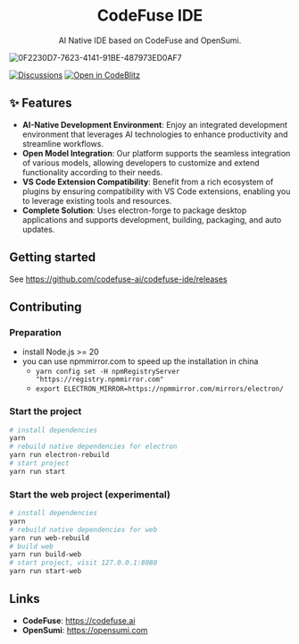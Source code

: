 <h1 align="center">CodeFuse IDE</h1>

<p align="center">AI Native IDE based on CodeFuse and OpenSumi.</p>

![0F2230D7-7623-4141-91BE-487973ED0AF7](https://github.com/user-attachments/assets/8b6c71c2-7242-4894-9c73-996365b4245a)


[![Discussions][discussions-image]][discussions-url] [![Open in CodeBlitz][codeblitz-image]][codeblitz-url]

[discussions-image]: https://img.shields.io/badge/discussions-on%20github-blue
[discussions-url]: https://github.com/codefuse-ai/codefuse-ide/discussions
[codeblitz-image]: https://img.shields.io/badge/Ant_Codespaces-Open_in_CodeBlitz-1677ff
[codeblitz-url]: https://codeblitz.cloud.alipay.com/github/codefuse-ai/codefuse-ide
[github-issues-url]: https://github.com/opensumi/core/issues
[help-wanted-image]: https://flat.badgen.net/github/label-issues/codefuse-ai/codefuse-ide/🤔%20help%20wanted/open
[help-wanted-url]: https://github.com/codefuse-ai/codefuse-ide/issues?q=is%3Aopen+is%3Aissue+label%3A%22🤔+help+wanted%22

## ✨ Features
- **AI-Native Development Environment**: Enjoy an integrated development environment that leverages AI technologies to enhance productivity and streamline workflows.
- **Open Model Integration**: Our platform supports the seamless integration of various models, allowing developers to customize and extend functionality according to their needs.
- **VS Code Extension Compatibility**: Benefit from a rich ecosystem of plugins by ensuring compatibility with VS Code extensions, enabling you to leverage existing tools and resources.
- **Complete Solution**: Uses electron-forge to package desktop applications and supports development, building, packaging, and auto updates.

## Getting started

See https://github.com/codefuse-ai/codefuse-ide/releases

## Contributing

### Preparation
- install Node.js >= 20
- you can use npmmirror.com to speed up the installation in china
  - `yarn config set -H npmRegistryServer "https://registry.npmmirror.com"`
  - `export ELECTRON_MIRROR=https://npmmirror.com/mirrors/electron/`

### Start the project
```bash
# install dependencies
yarn
# rebuild native dependencies for electron
yarn run electron-rebuild
# start project
yarn run start
```

### Start the web project (experimental)
```bash
# install dependencies
yarn
# rebuild native dependencies for web
yarn run web-rebuild
# build web
yarn run build-web
# start project, visit 127.0.0.1:8080
yarn run start-web
```

## Links

- **CodeFuse**: https://codefuse.ai
- **OpenSumi**: https://opensumi.com

